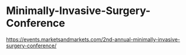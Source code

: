 # Minimally-Invasive-Surgery-Conference
https://events.marketsandmarkets.com/2nd-annual-minimally-invasive-surgery-conference/
